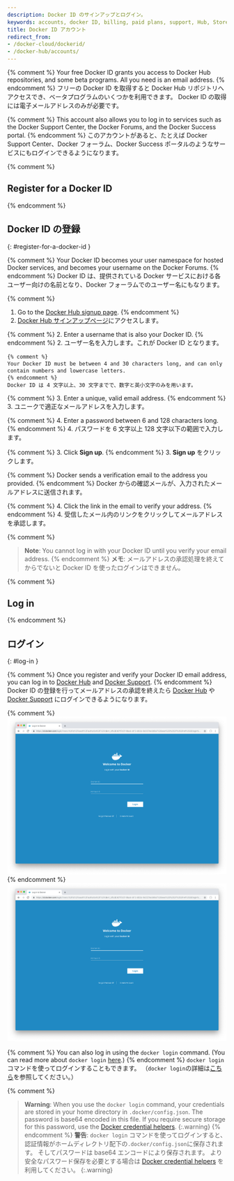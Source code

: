 ```yaml
---
description: Docker ID のサインアップとログイン。
keywords: accounts, docker ID, billing, paid plans, support, Hub, Store, Forums, knowledge base, beta access
title: Docker ID アカウント
redirect_from:
- /docker-cloud/dockerid/
- /docker-hub/accounts/
---
```


{% comment %}
Your free Docker ID grants you access to Docker Hub repositories, and some beta programs. All you need is an email address.
{% endcomment %}
フリーの Docker ID を取得すると Docker Hub リポジトリへアクセスでき、ベータプログラムのいくつかを利用できます。
Docker ID の取得には電子メールアドレスのみが必要です。

{% comment %}
This account also allows you to log in to services such as the Docker Support
Center, the Docker Forums, and the Docker Success portal.
{% endcomment %}
このアカウントがあると、たとえば Docker Support Center、Docker フォーラム、Docker Success ポータルのようなサービスにもログインできるようになります。


{% comment %}
## Register for a Docker ID
{% endcomment %}
## Docker ID の登録
{: #register-for-a-docker-id }

{% comment %}
Your Docker ID becomes your user namespace for hosted Docker services, and becomes your username on the Docker Forums.
{% endcomment %}
Docker ID は、提供されている Docker サービスにおける各ユーザー向けの名前となり、Docker フォーラムでのユーザー名にもなります。

{% comment %}
1. Go to the [Docker Hub signup page](https://hub.docker.com/signup/).
{% endcomment %}
1. [Docker Hub サインアップページ](https://hub.docker.com/signup/)にアクセスします。

{% comment %}
2. Enter a username that is also your Docker ID.
{% endcomment %}
2. ユーザー名を入力します。これが Docker ID となります。

    {% comment %}
    Your Docker ID must be between 4 and 30 characters long, and can only contain numbers and lowercase letters.
    {% endcomment %}
    Docker ID は 4 文字以上、30 文字までで、数字と英小文字のみを用います。

{% comment %}
3. Enter a unique, valid email address.
{% endcomment %}
3. ユニークで適正なメールアドレスを入力します。

{% comment %}
4. Enter a password between 6 and 128 characters long.
{% endcomment %}
4. パスワードを 6 文字以上 128 文字以下の範囲で入力します。

{% comment %}
3. Click **Sign up**.
{% endcomment %}
3. **Sign up** をクリックします。

   {% comment %}
   Docker sends a verification email to the address you provided.
   {% endcomment %}
   Docker からの確認メールが、入力されたメールアドレスに送信されます。

{% comment %}
4. Click the link in the email to verify your address.
{% endcomment %}
4. 受信したメール内のリンクをクリックしてメールアドレスを承認します。

{% comment %}
> **Note**: You cannot log in with your Docker ID until you verify your email address.
{% endcomment %}
> **メモ**: メールアドレスの承認処理を終えてからでないと Docker ID を使ったログインはできません。


{% comment %}
## Log in
{% endcomment %}
## ログイン
{: #log-in }

{% comment %}
Once you register and verify your Docker ID email address, you can log in
to [Docker Hub](https://hub.docker.com) and [Docker Support](https://support.docker.com).
{% endcomment %}
Docker ID の登録を行ってメールアドレスの承認を終えたら [Docker Hub](https://hub.docker.com) や [Docker Support](https://support.docker.com) にログインできるようになります。

{% comment %}
![Login](images/login.png)
{% endcomment %}
![ログイン](images/login.png)

{% comment %}
You can also log in using the `docker login` command. (You can read more about `docker login` [here](/engine/reference/commandline/login.md).)
{% endcomment %}
`docker login` コマンドを使ってログインすることもできます。
（`docker login`の詳細は[こちら](/engine/reference/commandline/login.md)を参照してください。）

{% comment %}
> **Warning**:
> When you use the `docker login` command, your credentials are
stored in your home directory in `.docker/config.json`. The password is base64
encoded in this file. If you require secure storage for this password, use the
[Docker credential helpers](https://github.com/docker/docker-credential-helpers).
{:.warning}
{% endcomment %}
> **警告**:
> `docker login` コマンドを使ってログインすると、認証情報がホームディレクトリ配下の`.docker/config.json`に保存されます。
そしてパスワードは base64 エンコードにより保存されます。
より安全なパスワード保存を必要とする場合は [Docker credential helpers](https://github.com/docker/docker-credential-helpers) を利用してください。
{:.warning}
